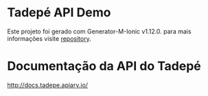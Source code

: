 # Tadepé API Demo
Este projeto foi gerado com Generator-M-Ionic v1.12.0. para mais informações visite [repository](https://github.com/mwaylabs/generator-m-ionic).

# Documentação da API do Tadepé
http://docs.tadepe.apiary.io/